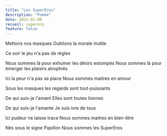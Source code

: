 ```yaml
---
title: "Les SuperEros"
description: "Poème"
date: 2011-01-08
recueil: superero
feature: false
---
```


Mettons nos masques
Oublions la morale inutile

Ce soir le jeu n'a pas de règles

Nous sommes là pour exhumer les désirs estompés
Nous sommes là pour émerger les plaisirs atrophiés

Ici la peur n'a pas sa place
Nous sommes maitres en amour

Sous les masques les regards sont tout-puissants

De qui suis-je l'amant
Elles sont toutes lionnes

De qui suis-je l'amante
Je suis ivre de tous

Ici pudeur ne laisse trace
Nous sommes maitres en bien-être

Nés sous le signe Papillon
Nous sommes les SuperEros

